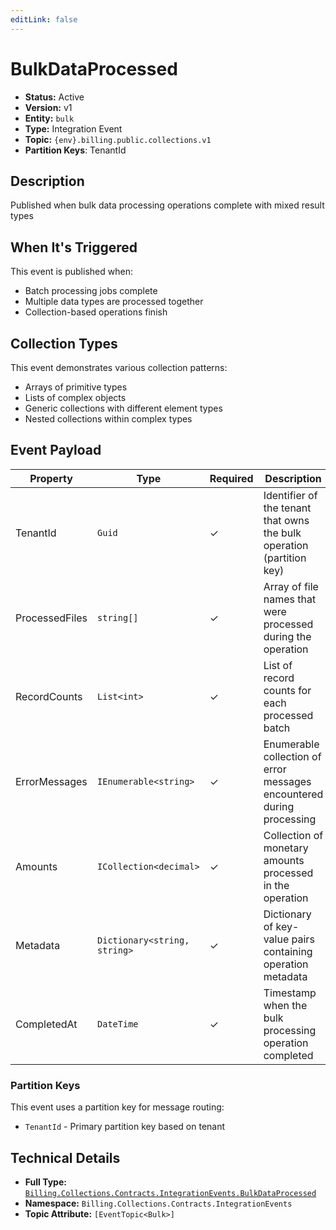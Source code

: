 ```yaml
---
editLink: false
---
```


# BulkDataProcessed

- **Status:** Active
- **Version:** v1
- **Entity:** `bulk`
- **Type:** Integration Event
- **Topic:** `{env}.billing.public.collections.v1`
- **Partition Keys**: TenantId

## Description

Published when bulk data processing operations complete with mixed result types

## When It's Triggered

This event is published when:
- Batch processing jobs complete
- Multiple data types are processed together
- Collection-based operations finish

## Collection Types

This event demonstrates various collection patterns:
- Arrays of primitive types
- Lists of complex objects
- Generic collections with different element types
- Nested collections within complex types

## Event Payload

| Property | Type | Required | Description |
| ----------------------------------------------------------------- | --------- | -------- | --------------------------------------------------------------------- |
| TenantId | `Guid` | ✓ | Identifier of the tenant that owns the bulk operation (partition key) |
| ProcessedFiles | `string[]` | ✓ | Array of file names that were processed during the operation |
| RecordCounts | `List<int>` | ✓ | List of record counts for each processed batch |
| ErrorMessages | `IEnumerable<string>` | ✓ | Enumerable collection of error messages encountered during processing |
| Amounts | `ICollection<decimal>` | ✓ | Collection of monetary amounts processed in the operation |
| Metadata | `Dictionary<string, string>` | ✓ | Dictionary of key-value pairs containing operation metadata |
| CompletedAt | `DateTime` | ✓ | Timestamp when the bulk processing operation completed |

### Partition Keys

This event uses a partition key for message routing:

- `TenantId` - Primary partition key based on tenant

## Technical Details

- **Full Type:** [`Billing.Collections.Contracts.IntegrationEvents.BulkDataProcessed`](https://[github.url.from.config.com]/Billing/Collections/Contracts/IntegrationEvents/BulkDataProcessed.cs)
- **Namespace:** `Billing.Collections.Contracts.IntegrationEvents`
- **Topic Attribute:** `[EventTopic<Bulk>]`